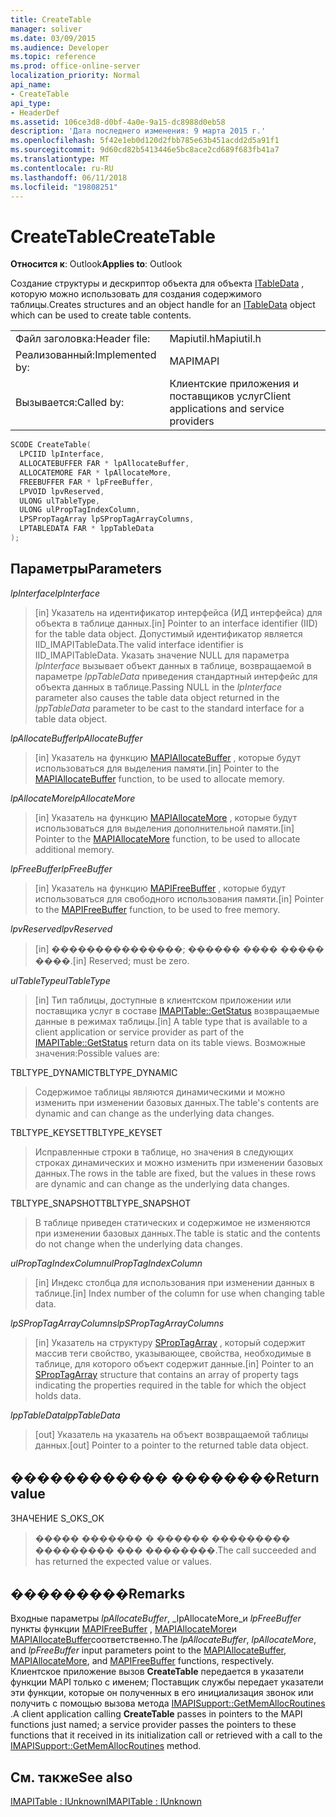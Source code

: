 ```yaml
---
title: CreateTable
manager: soliver
ms.date: 03/09/2015
ms.audience: Developer
ms.topic: reference
ms.prod: office-online-server
localization_priority: Normal
api_name:
- CreateTable
api_type:
- HeaderDef
ms.assetid: 106ce3d8-d0bf-4a0e-9a15-dc8988d0eb58
description: 'Дата последнего изменения: 9 марта 2015 г.'
ms.openlocfilehash: 5f42e1eb0d120d2fbb785e63b451acdd2d5a91f1
ms.sourcegitcommit: 9d60cd82b5413446e5bc8ace2cd689f683fb41a7
ms.translationtype: MT
ms.contentlocale: ru-RU
ms.lasthandoff: 06/11/2018
ms.locfileid: "19808251"
---
```

# <a name="createtable"></a><span data-ttu-id="ef6f9-103">CreateTable</span><span class="sxs-lookup"><span data-stu-id="ef6f9-103">CreateTable</span></span>

  
  
<span data-ttu-id="ef6f9-104">**Относится к**: Outlook</span><span class="sxs-lookup"><span data-stu-id="ef6f9-104">**Applies to**: Outlook</span></span> 
  
<span data-ttu-id="ef6f9-105">Создание структуры и дескриптор объекта для объекта [ITableData](itabledataiunknown.md) , которую можно использовать для создания содержимого таблицы.</span><span class="sxs-lookup"><span data-stu-id="ef6f9-105">Creates structures and an object handle for an [ITableData](itabledataiunknown.md) object which can be used to create table contents.</span></span> 
  
|||
|:-----|:-----|
|<span data-ttu-id="ef6f9-106">Файл заголовка:</span><span class="sxs-lookup"><span data-stu-id="ef6f9-106">Header file:</span></span>  <br/> |<span data-ttu-id="ef6f9-107">Mapiutil.h</span><span class="sxs-lookup"><span data-stu-id="ef6f9-107">Mapiutil.h</span></span>  <br/> |
|<span data-ttu-id="ef6f9-108">Реализованный:</span><span class="sxs-lookup"><span data-stu-id="ef6f9-108">Implemented by:</span></span>  <br/> |<span data-ttu-id="ef6f9-109">MAPI</span><span class="sxs-lookup"><span data-stu-id="ef6f9-109">MAPI</span></span>  <br/> |
|<span data-ttu-id="ef6f9-110">Вызывается:</span><span class="sxs-lookup"><span data-stu-id="ef6f9-110">Called by:</span></span>  <br/> |<span data-ttu-id="ef6f9-111">Клиентские приложения и поставщиков услуг</span><span class="sxs-lookup"><span data-stu-id="ef6f9-111">Client applications and service providers</span></span>  <br/> |
   
```cpp
SCODE CreateTable(
  LPCIID lpInterface,
  ALLOCATEBUFFER FAR * lpAllocateBuffer,
  ALLOCATEMORE FAR * lpAllocateMore,
  FREEBUFFER FAR * lpFreeBuffer,
  LPVOID lpvReserved,
  ULONG ulTableType,
  ULONG ulPropTagIndexColumn,
  LPSPropTagArray lpSPropTagArrayColumns,
  LPTABLEDATA FAR * lppTableData
);
```

## <a name="parameters"></a><span data-ttu-id="ef6f9-112">Параметры</span><span class="sxs-lookup"><span data-stu-id="ef6f9-112">Parameters</span></span>

 <span data-ttu-id="ef6f9-113">_lpInterface_</span><span class="sxs-lookup"><span data-stu-id="ef6f9-113">_lpInterface_</span></span>
  
> <span data-ttu-id="ef6f9-114">[in] Указатель на идентификатор интерфейса (ИД интерфейса) для объекта в таблице данных.</span><span class="sxs-lookup"><span data-stu-id="ef6f9-114">[in] Pointer to an interface identifier (IID) for the table data object.</span></span> <span data-ttu-id="ef6f9-115">Допустимый идентификатор является IID_IMAPITableData.</span><span class="sxs-lookup"><span data-stu-id="ef6f9-115">The valid interface identifier is IID_IMAPITableData.</span></span> <span data-ttu-id="ef6f9-116">Указать значение NULL для параметра _lpInterface_ вызывает объект данных в таблице, возвращаемой в параметре _lppTableData_ приведения стандартный интерфейс для объекта данных в таблице.</span><span class="sxs-lookup"><span data-stu-id="ef6f9-116">Passing NULL in the  _lpInterface_ parameter also causes the table data object returned in the  _lppTableData_ parameter to be cast to the standard interface for a table data object.</span></span> 
    
 <span data-ttu-id="ef6f9-117">_lpAllocateBuffer_</span><span class="sxs-lookup"><span data-stu-id="ef6f9-117">_lpAllocateBuffer_</span></span>
  
> <span data-ttu-id="ef6f9-118">[in] Указатель на функцию [MAPIAllocateBuffer](mapiallocatebuffer.md) , которые будут использоваться для выделения памяти.</span><span class="sxs-lookup"><span data-stu-id="ef6f9-118">[in] Pointer to the [MAPIAllocateBuffer](mapiallocatebuffer.md) function, to be used to allocate memory.</span></span> 
    
 <span data-ttu-id="ef6f9-119">_lpAllocateMore_</span><span class="sxs-lookup"><span data-stu-id="ef6f9-119">_lpAllocateMore_</span></span>
  
> <span data-ttu-id="ef6f9-120">[in] Указатель на функцию [MAPIAllocateMore](mapiallocatemore.md) , которые будут использоваться для выделения дополнительной памяти.</span><span class="sxs-lookup"><span data-stu-id="ef6f9-120">[in] Pointer to the [MAPIAllocateMore](mapiallocatemore.md) function, to be used to allocate additional memory.</span></span> 
    
 <span data-ttu-id="ef6f9-121">_lpFreeBuffer_</span><span class="sxs-lookup"><span data-stu-id="ef6f9-121">_lpFreeBuffer_</span></span>
  
> <span data-ttu-id="ef6f9-122">[in] Указатель на функцию [MAPIFreeBuffer](mapifreebuffer.md) , которые будут использоваться для свободного использования памяти.</span><span class="sxs-lookup"><span data-stu-id="ef6f9-122">[in] Pointer to the [MAPIFreeBuffer](mapifreebuffer.md) function, to be used to free memory.</span></span> 
    
 <span data-ttu-id="ef6f9-123">_lpvReserved_</span><span class="sxs-lookup"><span data-stu-id="ef6f9-123">_lpvReserved_</span></span>
  
> <span data-ttu-id="ef6f9-124">[in] ���������������; ������ ���� ����� ����.</span><span class="sxs-lookup"><span data-stu-id="ef6f9-124">[in] Reserved; must be zero.</span></span> 
    
 <span data-ttu-id="ef6f9-125">_ulTableType_</span><span class="sxs-lookup"><span data-stu-id="ef6f9-125">_ulTableType_</span></span>
  
> <span data-ttu-id="ef6f9-126">[in] Тип таблицы, доступные в клиентском приложении или поставщика услуг в составе [IMAPITable::GetStatus](imapitable-getstatus.md) возвращаемые данные в режимах таблицы.</span><span class="sxs-lookup"><span data-stu-id="ef6f9-126">[in] A table type that is available to a client application or service provider as part of the [IMAPITable::GetStatus](imapitable-getstatus.md) return data on its table views.</span></span> <span data-ttu-id="ef6f9-127">Возможные значения:</span><span class="sxs-lookup"><span data-stu-id="ef6f9-127">Possible values are:</span></span> 
    
<span data-ttu-id="ef6f9-128">TBLTYPE_DYNAMIC</span><span class="sxs-lookup"><span data-stu-id="ef6f9-128">TBLTYPE_DYNAMIC</span></span> 
  
> <span data-ttu-id="ef6f9-129">Содержимое таблицы являются динамическими и можно изменить при изменении базовых данных.</span><span class="sxs-lookup"><span data-stu-id="ef6f9-129">The table's contents are dynamic and can change as the underlying data changes.</span></span> 
    
<span data-ttu-id="ef6f9-130">TBLTYPE_KEYSET</span><span class="sxs-lookup"><span data-stu-id="ef6f9-130">TBLTYPE_KEYSET</span></span> 
  
> <span data-ttu-id="ef6f9-131">Исправленные строки в таблице, но значения в следующих строках динамических и можно изменить при изменении базовых данных.</span><span class="sxs-lookup"><span data-stu-id="ef6f9-131">The rows in the table are fixed, but the values in these rows are dynamic and can change as the underlying data changes.</span></span> 
    
<span data-ttu-id="ef6f9-132">TBLTYPE_SNAPSHOT</span><span class="sxs-lookup"><span data-stu-id="ef6f9-132">TBLTYPE_SNAPSHOT</span></span> 
  
> <span data-ttu-id="ef6f9-133">В таблице приведен статических и содержимое не изменяются при изменении базовых данных.</span><span class="sxs-lookup"><span data-stu-id="ef6f9-133">The table is static and the contents do not change when the underlying data changes.</span></span> 
    
 <span data-ttu-id="ef6f9-134">_ulPropTagIndexColumn_</span><span class="sxs-lookup"><span data-stu-id="ef6f9-134">_ulPropTagIndexColumn_</span></span>
  
> <span data-ttu-id="ef6f9-135">[in] Индекс столбца для использования при изменении данных в таблице.</span><span class="sxs-lookup"><span data-stu-id="ef6f9-135">[in] Index number of the column for use when changing table data.</span></span> 
    
 <span data-ttu-id="ef6f9-136">_lpSPropTagArrayColumns_</span><span class="sxs-lookup"><span data-stu-id="ef6f9-136">_lpSPropTagArrayColumns_</span></span>
  
> <span data-ttu-id="ef6f9-137">[in] Указатель на структуру [SPropTagArray](sproptagarray.md) , который содержит массив теги свойство, указывающее, свойства, необходимые в таблице, для которого объект содержит данные.</span><span class="sxs-lookup"><span data-stu-id="ef6f9-137">[in] Pointer to an [SPropTagArray](sproptagarray.md) structure that contains an array of property tags indicating the properties required in the table for which the object holds data.</span></span> 
    
 <span data-ttu-id="ef6f9-138">_lppTableData_</span><span class="sxs-lookup"><span data-stu-id="ef6f9-138">_lppTableData_</span></span>
  
> <span data-ttu-id="ef6f9-139">[out] Указатель на указатель на объект возвращаемой таблицы данных.</span><span class="sxs-lookup"><span data-stu-id="ef6f9-139">[out] Pointer to a pointer to the returned table data object.</span></span>
    
## <a name="return-value"></a><span data-ttu-id="ef6f9-140">������������ ��������</span><span class="sxs-lookup"><span data-stu-id="ef6f9-140">Return value</span></span>

<span data-ttu-id="ef6f9-141">ЗНАЧЕНИЕ S_OK</span><span class="sxs-lookup"><span data-stu-id="ef6f9-141">S_OK</span></span> 
  
> <span data-ttu-id="ef6f9-142">����� ������� � ������ ��������� ��������� ��� ��������.</span><span class="sxs-lookup"><span data-stu-id="ef6f9-142">The call succeeded and has returned the expected value or values.</span></span>
    
## <a name="remarks"></a><span data-ttu-id="ef6f9-143">���������</span><span class="sxs-lookup"><span data-stu-id="ef6f9-143">Remarks</span></span>

<span data-ttu-id="ef6f9-144">Входные параметры _lpAllocateBuffer_, _lpAllocateMore_и _lpFreeBuffer_ пункты функции [MAPIFreeBuffer](mapifreebuffer.md) , [MAPIAllocateMore](mapiallocatemore.md)и [MAPIAllocateBuffer](mapiallocatebuffer.md)соответственно.</span><span class="sxs-lookup"><span data-stu-id="ef6f9-144">The  _lpAllocateBuffer_,  _lpAllocateMore_, and  _lpFreeBuffer_ input parameters point to the [MAPIAllocateBuffer](mapiallocatebuffer.md), [MAPIAllocateMore](mapiallocatemore.md), and [MAPIFreeBuffer](mapifreebuffer.md) functions, respectively.</span></span> <span data-ttu-id="ef6f9-145">Клиентское приложение вызов **CreateTable** передается в указатели функции MAPI только с именем; Поставщик службы передает указатели эти функции, которые он полученных в его инициализация звонок или получить с помощью вызова метода [IMAPISupport::GetMemAllocRoutines](imapisupport-getmemallocroutines.md) .</span><span class="sxs-lookup"><span data-stu-id="ef6f9-145">A client application calling **CreateTable** passes in pointers to the MAPI functions just named; a service provider passes the pointers to these functions that it received in its initialization call or retrieved with a call to the [IMAPISupport::GetMemAllocRoutines](imapisupport-getmemallocroutines.md) method.</span></span> 
  
## <a name="see-also"></a><span data-ttu-id="ef6f9-146">См. также</span><span class="sxs-lookup"><span data-stu-id="ef6f9-146">See also</span></span>



[<span data-ttu-id="ef6f9-147">IMAPITable : IUnknown</span><span class="sxs-lookup"><span data-stu-id="ef6f9-147">IMAPITable : IUnknown</span></span>](imapitableiunknown.md)

